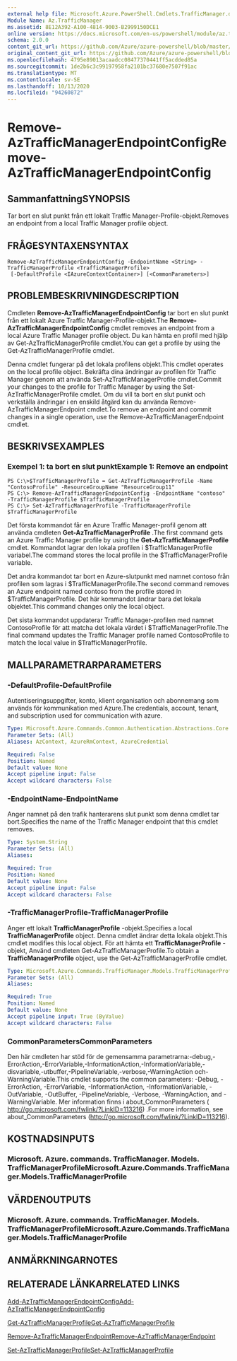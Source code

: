 ```yaml
---
external help file: Microsoft.Azure.PowerShell.Cmdlets.TrafficManager.dll-Help.xml
Module Name: Az.TrafficManager
ms.assetid: 8E12A392-A100-4814-9003-B2999150DCE1
online version: https://docs.microsoft.com/en-us/powershell/module/az.trafficmanager/remove-aztrafficmanagerendpointconfig
schema: 2.0.0
content_git_url: https://github.com/Azure/azure-powershell/blob/master/src/TrafficManager/TrafficManager/help/Remove-AzTrafficManagerEndpointConfig.md
original_content_git_url: https://github.com/Azure/azure-powershell/blob/master/src/TrafficManager/TrafficManager/help/Remove-AzTrafficManagerEndpointConfig.md
ms.openlocfilehash: 4795e89013acaadcc08477370441ff5acdded85a
ms.sourcegitcommit: 1de2b6c3c99197958fa2101bc37680e7507f91ac
ms.translationtype: MT
ms.contentlocale: sv-SE
ms.lasthandoff: 10/13/2020
ms.locfileid: "94260872"
---
```

# <span data-ttu-id="834c5-101">Remove-AzTrafficManagerEndpointConfig</span><span class="sxs-lookup"><span data-stu-id="834c5-101">Remove-AzTrafficManagerEndpointConfig</span></span>

## <span data-ttu-id="834c5-102">Sammanfattning</span><span class="sxs-lookup"><span data-stu-id="834c5-102">SYNOPSIS</span></span>
<span data-ttu-id="834c5-103">Tar bort en slut punkt från ett lokalt Traffic Manager-Profile-objekt.</span><span class="sxs-lookup"><span data-stu-id="834c5-103">Removes an endpoint from a local Traffic Manager profile object.</span></span>

## <span data-ttu-id="834c5-104">FRÅGESYNTAXEN</span><span class="sxs-lookup"><span data-stu-id="834c5-104">SYNTAX</span></span>

```
Remove-AzTrafficManagerEndpointConfig -EndpointName <String> -TrafficManagerProfile <TrafficManagerProfile>
 [-DefaultProfile <IAzureContextContainer>] [<CommonParameters>]
```

## <span data-ttu-id="834c5-105">PROBLEMBESKRIVNING</span><span class="sxs-lookup"><span data-stu-id="834c5-105">DESCRIPTION</span></span>
<span data-ttu-id="834c5-106">Cmdleten **Remove-AzTrafficManagerEndpointConfig** tar bort en slut punkt från ett lokalt Azure Traffic Manager-Profile-objekt.</span><span class="sxs-lookup"><span data-stu-id="834c5-106">The **Remove-AzTrafficManagerEndpointConfig** cmdlet removes an endpoint from a local Azure Traffic Manager profile object.</span></span>
<span data-ttu-id="834c5-107">Du kan hämta en profil med hjälp av Get-AzTrafficManagerProfile cmdlet.</span><span class="sxs-lookup"><span data-stu-id="834c5-107">You can get a profile by using the Get-AzTrafficManagerProfile cmdlet.</span></span>

<span data-ttu-id="834c5-108">Denna cmdlet fungerar på det lokala profilens objekt.</span><span class="sxs-lookup"><span data-stu-id="834c5-108">This cmdlet operates on the local profile object.</span></span>
<span data-ttu-id="834c5-109">Bekräfta dina ändringar av profilen för Traffic Manager genom att använda Set-AzTrafficManagerProfile cmdlet.</span><span class="sxs-lookup"><span data-stu-id="834c5-109">Commit your changes to the profile for Traffic Manager by using the Set-AzTrafficManagerProfile cmdlet.</span></span>
<span data-ttu-id="834c5-110">Om du vill ta bort en slut punkt och verkställa ändringar i en enskild åtgärd kan du använda Remove-AzTrafficManagerEndpoint cmdlet.</span><span class="sxs-lookup"><span data-stu-id="834c5-110">To remove an endpoint and commit changes in a single operation, use the Remove-AzTrafficManagerEndpoint cmdlet.</span></span>

## <span data-ttu-id="834c5-111">BESKRIVS</span><span class="sxs-lookup"><span data-stu-id="834c5-111">EXAMPLES</span></span>

### <span data-ttu-id="834c5-112">Exempel 1: ta bort en slut punkt</span><span class="sxs-lookup"><span data-stu-id="834c5-112">Example 1: Remove an endpoint</span></span>
```
PS C:\>$TrafficManagerProfile = Get-AzTrafficManagerProfile -Name "ContosoProfile" -ResourceGroupName "ResourceGroup11"
PS C:\> Remove-AzTrafficManagerEndpointConfig -EndpointName "contoso" -TrafficManagerProfile $TrafficManagerProfile 
PS C:\> Set-AzTrafficManagerProfile -TrafficManagerProfile $TrafficManagerProfile
```

<span data-ttu-id="834c5-113">Det första kommandot får en Azure Traffic Manager-profil genom att använda cmdleten **Get-AzTrafficManagerProfile** .</span><span class="sxs-lookup"><span data-stu-id="834c5-113">The first command gets an Azure Traffic Manager profile by using the **Get-AzTrafficManagerProfile** cmdlet.</span></span>
<span data-ttu-id="834c5-114">Kommandot lagrar den lokala profilen i $TrafficManagerProfile variabel.</span><span class="sxs-lookup"><span data-stu-id="834c5-114">The command stores the local profile in the $TrafficManagerProfile variable.</span></span>

<span data-ttu-id="834c5-115">Det andra kommandot tar bort en Azure-slutpunkt med namnet contoso från profilen som lagras i $TrafficManagerProfile.</span><span class="sxs-lookup"><span data-stu-id="834c5-115">The second command removes an Azure endpoint named contoso from the profile stored in $TrafficManagerProfile.</span></span>
<span data-ttu-id="834c5-116">Det här kommandot ändrar bara det lokala objektet.</span><span class="sxs-lookup"><span data-stu-id="834c5-116">This command changes only the local object.</span></span>

<span data-ttu-id="834c5-117">Det sista kommandot uppdaterar Traffic Manager-profilen med namnet ContosoProfile för att matcha det lokala värdet i $TrafficManagerProfile.</span><span class="sxs-lookup"><span data-stu-id="834c5-117">The final command updates the Traffic Manager profile named ContosoProfile to match the local value in $TrafficManagerProfile.</span></span>

## <span data-ttu-id="834c5-118">MALLPARAMETRAR</span><span class="sxs-lookup"><span data-stu-id="834c5-118">PARAMETERS</span></span>

### <span data-ttu-id="834c5-119">-DefaultProfile</span><span class="sxs-lookup"><span data-stu-id="834c5-119">-DefaultProfile</span></span>
<span data-ttu-id="834c5-120">Autentiseringsuppgifter, konto, klient organisation och abonnemang som används för kommunikation med Azure.</span><span class="sxs-lookup"><span data-stu-id="834c5-120">The credentials, account, tenant, and subscription used for communication with azure.</span></span>

```yaml
Type: Microsoft.Azure.Commands.Common.Authentication.Abstractions.Core.IAzureContextContainer
Parameter Sets: (All)
Aliases: AzContext, AzureRmContext, AzureCredential

Required: False
Position: Named
Default value: None
Accept pipeline input: False
Accept wildcard characters: False
```

### <span data-ttu-id="834c5-121">-EndpointName</span><span class="sxs-lookup"><span data-stu-id="834c5-121">-EndpointName</span></span>
<span data-ttu-id="834c5-122">Anger namnet på den trafik hanterarens slut punkt som denna cmdlet tar bort.</span><span class="sxs-lookup"><span data-stu-id="834c5-122">Specifies the name of the Traffic Manager endpoint that this cmdlet removes.</span></span>

```yaml
Type: System.String
Parameter Sets: (All)
Aliases:

Required: True
Position: Named
Default value: None
Accept pipeline input: False
Accept wildcard characters: False
```

### <span data-ttu-id="834c5-123">-TrafficManagerProfile</span><span class="sxs-lookup"><span data-stu-id="834c5-123">-TrafficManagerProfile</span></span>
<span data-ttu-id="834c5-124">Anger ett lokalt **TrafficManagerProfile** -objekt.</span><span class="sxs-lookup"><span data-stu-id="834c5-124">Specifies a local **TrafficManagerProfile** object.</span></span>
<span data-ttu-id="834c5-125">Denna cmdlet ändrar detta lokala objekt.</span><span class="sxs-lookup"><span data-stu-id="834c5-125">This cmdlet modifies this local object.</span></span>
<span data-ttu-id="834c5-126">För att hämta ett **TrafficManagerProfile** -objekt, Använd cmdleten Get-AzTrafficManagerProfile.</span><span class="sxs-lookup"><span data-stu-id="834c5-126">To obtain a **TrafficManagerProfile** object, use the Get-AzTrafficManagerProfile cmdlet.</span></span>

```yaml
Type: Microsoft.Azure.Commands.TrafficManager.Models.TrafficManagerProfile
Parameter Sets: (All)
Aliases:

Required: True
Position: Named
Default value: None
Accept pipeline input: True (ByValue)
Accept wildcard characters: False
```

### <span data-ttu-id="834c5-127">CommonParameters</span><span class="sxs-lookup"><span data-stu-id="834c5-127">CommonParameters</span></span>
<span data-ttu-id="834c5-128">Den här cmdleten har stöd för de gemensamma parametrarna:-debug,-ErrorAction,-ErrorVariable,-InformationAction,-InformationVariable,-disvariable,-utbuffer,-PipelineVariable,-verbose,-WarningAction och-WarningVariable.</span><span class="sxs-lookup"><span data-stu-id="834c5-128">This cmdlet supports the common parameters: -Debug, -ErrorAction, -ErrorVariable, -InformationAction, -InformationVariable, -OutVariable, -OutBuffer, -PipelineVariable, -Verbose, -WarningAction, and -WarningVariable.</span></span> <span data-ttu-id="834c5-129">Mer information finns i about_CommonParameters ( http://go.microsoft.com/fwlink/?LinkID=113216) .</span><span class="sxs-lookup"><span data-stu-id="834c5-129">For more information, see about_CommonParameters (http://go.microsoft.com/fwlink/?LinkID=113216).</span></span>

## <span data-ttu-id="834c5-130">KOSTNADS</span><span class="sxs-lookup"><span data-stu-id="834c5-130">INPUTS</span></span>

### <span data-ttu-id="834c5-131">Microsoft. Azure. commands. TrafficManager. Models. TrafficManagerProfile</span><span class="sxs-lookup"><span data-stu-id="834c5-131">Microsoft.Azure.Commands.TrafficManager.Models.TrafficManagerProfile</span></span>

## <span data-ttu-id="834c5-132">VÄRDEN</span><span class="sxs-lookup"><span data-stu-id="834c5-132">OUTPUTS</span></span>

### <span data-ttu-id="834c5-133">Microsoft. Azure. commands. TrafficManager. Models. TrafficManagerProfile</span><span class="sxs-lookup"><span data-stu-id="834c5-133">Microsoft.Azure.Commands.TrafficManager.Models.TrafficManagerProfile</span></span>

## <span data-ttu-id="834c5-134">ANMÄRKNINGAR</span><span class="sxs-lookup"><span data-stu-id="834c5-134">NOTES</span></span>

## <span data-ttu-id="834c5-135">RELATERADE LÄNKAR</span><span class="sxs-lookup"><span data-stu-id="834c5-135">RELATED LINKS</span></span>

[<span data-ttu-id="834c5-136">Add-AzTrafficManagerEndpointConfig</span><span class="sxs-lookup"><span data-stu-id="834c5-136">Add-AzTrafficManagerEndpointConfig</span></span>](./Add-AzTrafficManagerEndpointConfig.md)

[<span data-ttu-id="834c5-137">Get-AzTrafficManagerProfile</span><span class="sxs-lookup"><span data-stu-id="834c5-137">Get-AzTrafficManagerProfile</span></span>](./Get-AzTrafficManagerProfile.md)

[<span data-ttu-id="834c5-138">Remove-AzTrafficManagerEndpoint</span><span class="sxs-lookup"><span data-stu-id="834c5-138">Remove-AzTrafficManagerEndpoint</span></span>](./Remove-AzTrafficManagerEndpoint.md)

[<span data-ttu-id="834c5-139">Set-AzTrafficManagerProfile</span><span class="sxs-lookup"><span data-stu-id="834c5-139">Set-AzTrafficManagerProfile</span></span>](./Set-AzTrafficManagerProfile.md)


